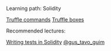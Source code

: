 Learning path: Solidity

[Truffle commands](http://truffleframework.com/docs/advanced/commands)
[Truffle boxes](http://truffleframework.com/boxes/)

Recommended lectures:

 
[Writing tests in Solidity](http://truffleframework.com/docs/getting_started/solidity-tests)
[@gus_tavo_guim](https://medium.com/@gus_tavo_guim)